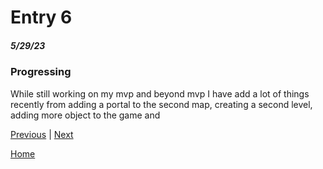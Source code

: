 # Entry 6
##### 5/29/23

### Progressing
While still working on my mvp and beyond mvp I have add a lot of things recently from adding a portal to the second map, creating a second level, adding more object to the game and 



[Previous](entry05.md) | [Next](entry07.md)

[Home](../README.md)